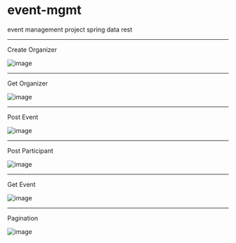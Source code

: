 # event-mgmt
event management project spring data rest

*****

Create Organizer

![image](https://user-images.githubusercontent.com/45312091/205786690-104fdb34-03b8-4614-91b9-e7b7d2adff67.png)

*****

Get Organizer

![image](https://user-images.githubusercontent.com/45312091/205786857-85ca7104-47f9-4b89-8763-ad83d234fd6d.png)

*****

Post Event

![image](https://user-images.githubusercontent.com/45312091/205787284-8de3e234-0334-4eca-a2b0-d39549502be5.png)

*****

Post Participant

![image](https://user-images.githubusercontent.com/45312091/205787334-247f42c1-7979-4cf2-8d19-4f5211617259.png)

*****

Get Event

![image](https://user-images.githubusercontent.com/45312091/205787498-ab2ae05d-9fcc-4e10-a4c7-824ddc1072a9.png)

*****

Pagination

![image](https://user-images.githubusercontent.com/45312091/205787655-dcb88ddf-b1bc-4e8c-b173-88672c112cdf.png)






